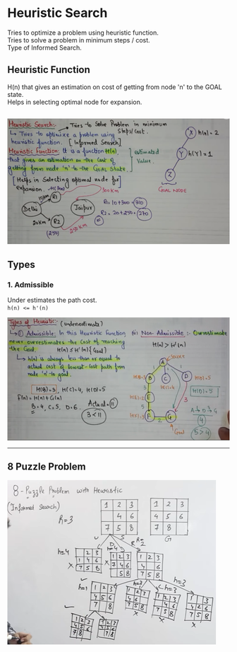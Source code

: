 # Heuristic Search
Tries to optimize a problem using heuristic function.  
Tries to solve a problem in minimum steps / cost.  
Type of Informed Search.

## Heuristic Function
H(n) that gives an estimation on cost of getting from node 'n' to the GOAL state.  
Helps in selecting optimal node for expansion.

![alt text](Images/HS.png)
---

## Types

### 1. Admissible
Under estimates the path cost.  
`h(n) <= h'(n)`

![alt text](Images/ANA.png)

---

## 8 Puzzle Problem
![alt text](Images/8puzz.png)